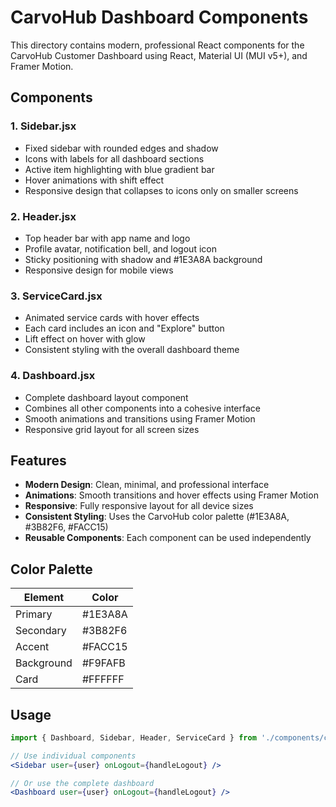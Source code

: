 # CarvoHub Dashboard Components

This directory contains modern, professional React components for the CarvoHub Customer Dashboard using React, Material UI (MUI v5+), and Framer Motion.

## Components

### 1. Sidebar.jsx
- Fixed sidebar with rounded edges and shadow
- Icons with labels for all dashboard sections
- Active item highlighting with blue gradient bar
- Hover animations with shift effect
- Responsive design that collapses to icons only on smaller screens

### 2. Header.jsx
- Top header bar with app name and logo
- Profile avatar, notification bell, and logout icon
- Sticky positioning with shadow and #1E3A8A background
- Responsive design for mobile views

### 3. ServiceCard.jsx
- Animated service cards with hover effects
- Each card includes an icon and "Explore" button
- Lift effect on hover with glow
- Consistent styling with the overall dashboard theme

### 4. Dashboard.jsx
- Complete dashboard layout component
- Combines all other components into a cohesive interface
- Smooth animations and transitions using Framer Motion
- Responsive grid layout for all screen sizes

## Features

- **Modern Design**: Clean, minimal, and professional interface
- **Animations**: Smooth transitions and hover effects using Framer Motion
- **Responsive**: Fully responsive layout for all device sizes
- **Consistent Styling**: Uses the CarvoHub color palette (#1E3A8A, #3B82F6, #FACC15)
- **Reusable Components**: Each component can be used independently

## Color Palette

| Element    | Color     |
|------------|-----------|
| Primary    | #1E3A8A   |
| Secondary  | #3B82F6   |
| Accent     | #FACC15   |
| Background | #F9FAFB   |
| Card       | #FFFFFF   |

## Usage

```jsx
import { Dashboard, Sidebar, Header, ServiceCard } from './components/carvohub-dashboard';

// Use individual components
<Sidebar user={user} onLogout={handleLogout} />

// Or use the complete dashboard
<Dashboard user={user} onLogout={handleLogout} />
```